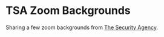 # TSA Zoom Backgrounds
Sharing a few zoom backgrounds from [The Security Agency](https://www.securityagencyusa.com/).
